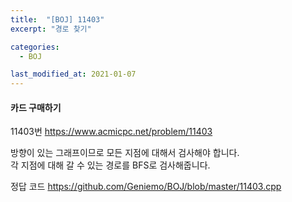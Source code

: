 ```yaml
---
title:  "[BOJ] 11403"
excerpt: "경로 찾기"

categories:
  - BOJ

last_modified_at: 2021-01-07
---
```


#### 카드 구매하기

11403번 <https://www.acmicpc.net/problem/11403>

방향이 있는 그래프이므로 모든 지점에 대해서 검사해야 합니다.<br>
각 지점에 대해 갈 수 있는 경로를 BFS로 검사해줍니다.

정답 코드 <https://github.com/Geniemo/BOJ/blob/master/11403.cpp>